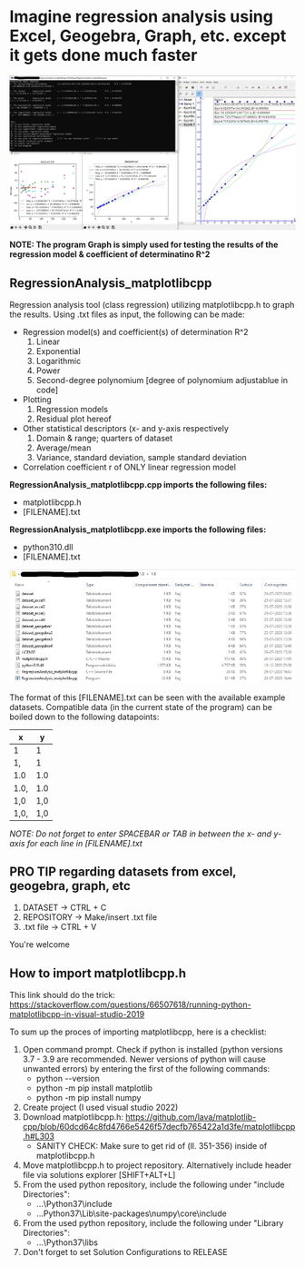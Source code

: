 # Imagine regression analysis using Excel, Geogebra, Graph, etc. except it gets done much faster

![Screenshot](Screenshots/Screenshot_test.jpg) 

**NOTE: The program Graph is simply used for testing the results of the regression model & coefficient of determinatino R^2**

## RegressionAnalysis_matplotlibcpp
Regression analysis tool (class regression) utilizing matplotlibcpp.h to graph the results.
Using .txt files as input, the following can be made:
  - Regression model(s) and coefficient(s) of determination R^2
     1. Linear
     2. Exponential
     3. Logarithmic
     4. Power
     5. Second-degree polynomium [degree of polynomium adjustablue in code]
 - Plotting
    1. Regression models
    2. Residual plot hereof
 - Other statistical descriptors (x- and y-axis respectively
    1. Domain & range; quarters of dataset
    2. Average/mean
    3. Variance, standard deviation, sample standard deviation
 - Correlation coefficient r of ONLY linear regression model

**RegressionAnalysis_matplotlibcpp.cpp imports the following files:**
- matplotlibcpp.h
- [FILENAME].txt

**RegressionAnalysis_matplotlibcpp.exe imports the following files:**
- python310.dll
- [FILENAME].txt

![Screenshot](Screenshots/Screenshot_1.0.jpg) 

The format of this [FILENAME].txt can be seen with the available example datasets. Compatible data (in the current state of the program) can be boiled down to the following datapoints:

| **x**  | **y** |
| --- | --- |
| 1  | 1  |
| 1,  | 1  |
| 1.0  | 1.0  |
| 1.0,  | 1.0  |
| 1,0  | 1,0  |
| 1,0,  | 1,0  |

*NOTE: Do not forget to enter SPACEBAR or TAB in between the x- and y-axis for each line in [FILENAME].txt* 
## PRO TIP regarding datasets from excel, geogebra, graph, etc
1. DATASET -> CTRL + C
2. REPOSITORY -> Make/insert .txt file
3. .txt file -> CTRL + V

You're welcome
## How to import matplotlibcpp.h
This link should do the trick: https://stackoverflow.com/questions/66507618/running-python-matplotlibcpp-in-visual-studio-2019

To sum up the proces of importing matplotlibcpp, here is a checklist:
1. Open command prompt. Check if python is installed (python versions 3.7 - 3.9 are recommended. Newer versions of python will cause unwanted errors) by entering the first of the following commands:
   - python --version
   - python -m pip install matplotlib
   - python -m pip install numpy
2. Create project (I used visual studio 2022)
3. Download matplotlibcpp.h: https://github.com/lava/matplotlib-cpp/blob/60dcd64c8fd4766e5426f57decfb765422a1d3fe/matplotlibcpp.h#L303
   - SANITY CHECK: Make sure to get rid of  (ll. 351-356) inside of matplotlibcpp.h 
4. Move matplotlibcpp.h to project repository. Alternatively include header file via solutions explorer [SHIFT+ALT+L]
5. From the used python repository, include the following under "include Directories":
	- ...\Python37\include
	- ...Python37\Lib\site-packages\numpy\core\include
6. From the used python repository, include the following under "Library Directories":
	- ...\Python37\libs
7. Don't forget to set Solution Configurations to RELEASE
